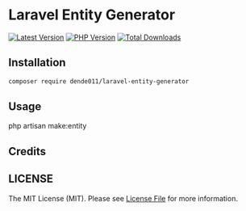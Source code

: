 # Laravel Entity Generator

<!-- BADGES_START -->
[![Latest Version][badge-release]][packagist]
[![PHP Version][badge-php]][php]
[![Total Downloads][badge-downloads]][downloads]

[badge-release]: https://img.shields.io/packagist/v/dende011/laravel-entity-generator.svg?style=flat-square&label=release
[badge-php]: https://img.shields.io/packagist/php-v/dende011/laravel-entity-generator.svg?style=flat-square
[badge-downloads]: https://img.shields.io/packagist/dt/dende011/laravel-entity-generator.svg?style=flat-square&colorB=mediumvioletred

[packagist]: https://packagist.org/packages/dende011/laravel-entity-generator
[php]: https://php.net
[downloads]: https://packagist.org/packages/dende011/laravel-entity-generator
[tests]: https://github.com/dende011/laravel-entity-generator/actions/workflows/test.yml
<!-- BADGES_END -->


## Installation

```bash
composer require dende011/laravel-entity-generator
```

## Usage

php artisan make:entity


## Credits


## LICENSE

The MIT License (MIT). Please see [License File](./LICENSE) for more information.

